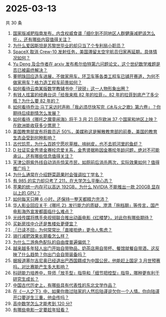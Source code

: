 # 2025-03-13

共 30 条

<!-- BEGIN ZHIHUVIDEO -->
<!-- 最后更新时间 Thu Mar 13 2025 16:11:02 GMT+0800 (China Standard Time) -->
1. [国家版减肥指南发布，内含权威食谱「细化到不同地区人群健康减肥该怎么吃」，还有哪些内容值得关注？](https://www.zhihu.com/question/14675409502)
1. [为什么爱因斯坦是苏黎世毕业的却只当了个专利局小职员？](https://www.zhihu.com/question/293590270)
1. [SpaceX 取消 Crew-10 发射任务，美国滞留太空宇航员归家再延期，具体情况如何？](https://www.zhihu.com/question/14816271584)
1. [Yu Deng 及合作者在 arxiv 发布希尔伯特第六问题论文，这个世纪数学难题是否已被最终解决？](https://www.zhihu.com/question/14073117334)
1. [董明珠回应造车进展，不做家用车，环卫车等各类工程车已铺开赛道，为何不做家用车？格力造工程车前景如何？](https://www.zhihu.com/question/14765860543)
1. [如何看待云南某版数学教辅书中「锐锐」这一人物形象出圈？](https://www.zhihu.com/question/14708779803)
1. [有钱人炫富的经典台词「给我来瓶 82 年的拉菲」，82 年的拉菲到底产了多少瓶？为什么要 82 年的？](https://www.zhihu.com/question/14563839976)
1. [如何看待乔治·马丁采访时声称「我必须尽快写完《冰与火之歌》第六卷」？你期待后续剧情怎么发展？](https://www.zhihu.com/question/14798222470)
1. [如何看待《哪吒之魔童闹海》将于 3 月 21 日在欧洲 37 个国家和地区上映？在欧洲能收获多少票房？](https://www.zhihu.com/question/14685471590)
1. [美国教育部宣布将裁员近 50%，美媒称这是解散教育部的前奏，美国的教育生态会受到何种影响？](https://www.zhihu.com/question/14745942630)
1. [古代饥荒，为什么百姓宁愿吃草根、啃树皮，也不去抓河里的鱼虾？](https://www.zhihu.com/question/13476829979)
1. [D 社证实金秀贤金赛纶恋爱关系，金秀贤据称因金赛纶年龄问题，绝对不可能承认，还有哪些信息值得关注？](https://www.zhihu.com/question/14763187395)
1. [天津公厕紫外线自动消杀惊呆市民，如厕前后消杀两次，实际效果如何？值得推广吗？](https://www.zhihu.com/question/14483860056)
1. [为什么通常在介绍野菜蔬果时会强调拉丁学名？](https://www.zhihu.com/question/14603245962)
1. [有 985 的实力却只考了 211，在大学怎么平衡心态？](https://www.zhihu.com/question/14520363222)
1. [苹果的统一内存可以高达 192GB，为什么 NVIDIA 不能推出一款 200GB 显存以上的 GPU？](https://www.zhihu.com/question/610086426)
1. [如何每天只睡 6 小时，还保持一整天都精力充沛？](https://www.zhihu.com/question/379478413)
1. [华人影业回应关于《哪吒 2》发行能力的质疑，澄清「拖档期」等传言，国产电影海外宣发都面临什么难点？](https://www.zhihu.com/question/14670840435)
1. [光线传媒将携手央视频联合推出动画电影《红楼梦》，对此你有哪些期待？](https://www.zhihu.com/question/13721191281)
1. [买新房找中介还是售楼处更便宜？](https://www.zhihu.com/question/356120562)
1. [「已读不回」为何常常比「直接拒绝」更令人焦虑？](https://www.zhihu.com/question/14350409618)
1. [骑行减肥效果长期看怎么样？](https://www.zhihu.com/question/14217201758)
1. [为什么二游角色配队的自由度普遍偏低？](https://www.zhihu.com/question/14370389270)
1. [越来越多年轻人出门开始自带物品，奶茶店用自带杯、餐馆就餐自带酒，这反映了什么趋势？你出门会自带装备吗？](https://www.zhihu.com/question/14740763420)
1. [据报道塞尔吉尼奥已经退出巴西国籍成为中国公民，他能赶上国足 3 月世预赛吗，对比赛能产生多大影响？](https://www.zhihu.com/question/14756996088)
1. [科研能力培养中，导师「放手型」指导和「细节把控型」指导，哪种更有利于研究生成长？](https://www.zhihu.com/question/14400011430)
1. [中国古代历史上，有哪些具有代表性的东北文学作品？](https://www.zhihu.com/question/13085723501)
1. [在《一人之下》中，如果你救过陆家的人然后陆谨说欠你一个人情。你向陆谨开口要逆生三重，他会传吗？](https://www.zhihu.com/question/14314384438)
1. [高中数学怎么才能考到 120 分?](https://www.zhihu.com/question/14405345698)
1. [有哪些电影一定要趁年轻看？](https://www.zhihu.com/question/25699277)
<!-- END ZHIHUVIDEO -->

